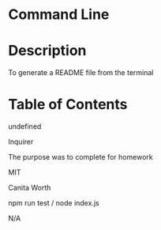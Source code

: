 
  # Command Line

# Description
To generate a README file from the terminal

# Table of Contents 
undefined

Inquirer

The purpose was to complete for homework

MIT

Canita Worth

npm run test / node index.js

N/A

